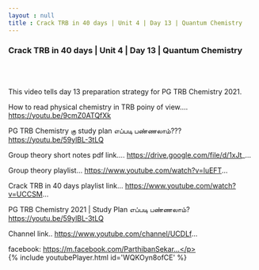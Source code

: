 ```yaml
---
layout : null
title : Crack TRB in 40 days | Unit 4 | Day 13 | Quantum Chemistry
---
```

<h3>Crack TRB in 40 days | Unit 4 | Day 13 | Quantum Chemistry</h3><br>
<br><p>This video tells day 13 preparation strategy for PG TRB Chemistry 2021.



How to read physical chemistry in TRB poiny of view....
https://youtu.be/9cmZ0ATQfXk

PG TRB Chemistry கு study plan எப்படி பண்ணலாம்??? 
https://youtu.be/59ylBL-3tLQ

Group theory short notes pdf link....
https://drive.google.com/file/d/1xJt_...

Group theory playlist...
https://www.youtube.com/watch?v=luEFT...

Crack TRB in 40 days playlist link...
https://www.youtube.com/watch?v=UCCSM...

PG TRB Chemistry 2021 | Study Plan எப்படி பண்ணலாம்?
https://youtu.be/59ylBL-3tLQ

Channel link..
https://www.youtube.com/channel/UCDLf...

facebook: https://m.facebook.com/ParthibanSekar...</p><br>
{% include youtubePlayer.html id='WQKOyn8ofCE' %}<br>